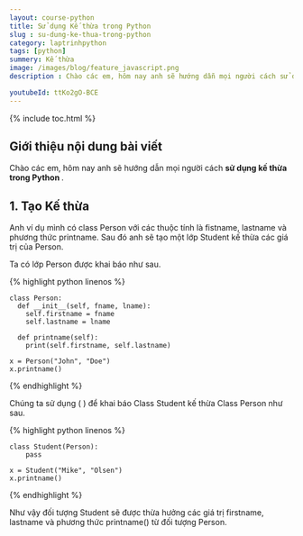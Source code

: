 ```yaml
---
layout: course-python
title: Sử dụng Kế thừa trong Python
slug : su-dung-ke-thua-trong-python
category: laptrinhpython
tags: [python]
summery: Kế thừa
image: /images/blog/feature_javascript.png
description : Chào các em, hôm nay anh sẽ hướng dẫn mọi người cách sử dụng kế thừa trong python là gì

youtubeId: ttKo2gO-BCE
---
```


{% include toc.html %}

## **Giới thiệu nội dung bài viết**

Chào các em, hôm nay anh sẽ hướng dẫn mọi người cách <b> sử dụng kế thừa trong Python </b>. 


## **1. Tạo Kế thừa**

Anh ví dụ mình có class Person với các thuộc tính là fistname, lastname và phương thức printname. Sau đó anh sẽ tạo một lớp Student kế thừa các giá trị của Person.

Ta có lớp Person được khai báo như sau.


{% highlight python  linenos %}

  	class Person:
	  def __init__(self, fname, lname):
	    self.firstname = fname
	    self.lastname = lname

	  def printname(self):
    	print(self.firstname, self.lastname)

	x = Person("John", "Doe")
	x.printname()

{% endhighlight %}


Chúng ta sử dụng ( ) để khai báo Class Student kế thừa Class Person như sau.


{% highlight python  linenos %}

  	class Student(Person):
  		pass

  	x = Student("Mike", "Olsen")
	x.printname()

{% endhighlight %}

Như vậy đối tượng Student sẽ được thừa hưởng các giá trị firstname, lastname và phương thức printname() từ đối tượng Person.











